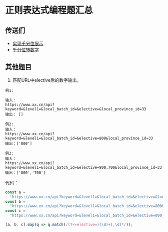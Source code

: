 # 正则表达式编程题汇总

## 传送们

- [实现千分位展示](/topics/algorthimn/moneyFormat.md)
- [千分位转数字](/topics/algorthimn/numFormat.md)

## 其他题目

1. 匹配URL中elective后的数字输出。

```
例1:

输入：
https://www.xx.cn/api?keyword=&level1=&local_batch_id=&elective=&local_province_id=33
输出： []

例2:
输入：
https://www.xx.cn/api?keyword=&level1=&local_batch_id=&elective=800&local_province_id=33
输出：['800']

例3:
输入：
https://www.xx.cn/api?keyword=&level1=&local_batch_id=&elective=800,700&local_province_id=33
输出：['800','700']
```

代码：

```js
const a =
  "https://www.xx.cn/api?keyword=&level1=&local_batch_id=&elective=&local_province_id=33";
const b =
  "https://www.xx.cn/api?keyword=&level1=&local_batch_id=&elective=800&local_province_id=33";
const c =
  "https://www.xx.cn/api?keyword=&level1=&local_batch_id=&elective=800,700&local_province_id=33";

[a, b, c].map(q => q.match(/(?<=elective=)(\d)+(,\d)*/));

```
